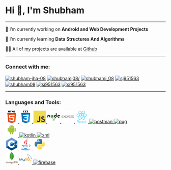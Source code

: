 # Hi 👋, I'm Shubham
---
🔭 I’m currently working on **Android and Web Development Projects**

🌱 I’m currently learning **Data Structures And Algorithms**

👨‍💻 All of my projects are available at [Github](https://github.com/Shubhamj08)

---
<h3 align="left">Connect with me:</h3>
<p align="left">
<a href="https://linkedin.com/in/shubham-jha-08" target="_blank"><img align="center" src="https://cdn.jsdelivr.net/npm/simple-icons@3.0.1/icons/linkedin.svg" alt="shubham-jha-08" height="30" width="40" /></a>
<a href="https://instagram.com/shubhamj08/" target="blank"><img align="center" src="https://cdn.jsdelivr.net/npm/simple-icons@3.0.1/icons/instagram.svg" alt="shubhamj08/" height="30" width="40" /></a>
<a href="https://www.codechef.com/users/shubhamj_08" target="blank"><img align="center" src="https://cdn.jsdelivr.net/npm/simple-icons@3.1.0/icons/codechef.svg" alt="shubhamj_08" height="30" width="40" /></a>
<a href="https://www.hackerrank.com/sj951563" target="blank"><img align="center" src="https://cdn.jsdelivr.net/npm/simple-icons@3.0.1/icons/hackerrank.svg" alt="sj951563" height="30" width="40" /></a>
<a href="https://codeforces.com/profile/shubham08" target="blank"><img align="center" src="https://cdn.jsdelivr.net/npm/simple-icons@3.0.1/icons/codeforces.svg" alt="shubham08" height="30" width="40" /></a>
<a href="https://www.leetcode.com/sj951563" target="blank"><img align="center" src="https://cdn.jsdelivr.net/npm/simple-icons@3.0.1/icons/leetcode.svg" alt="sj951563" height="30" width="40" /></a>
<a href="https://auth.geeksforgeeks.org/user/sj951563" target="blank"><img align="center" src="https://cdn.jsdelivr.net/npm/simple-icons@3.0.1/icons/geeksforgeeks.svg" alt="sj951563" height="30" width="40" /></a>
</p>

---

<h3 align="left">Languages and Tools:</h3>
<p align="left">
  <a href="https://www.w3.org/html/" target="_blank"> 
    <img src="https://raw.githubusercontent.com/devicons/devicon/master/icons/html5/html5-original-wordmark.svg" alt="html5" width="40" height="40"/> 
  </a>
  <a href="https://www.w3schools.com/css/" target="_blank"> 
    <img src="https://raw.githubusercontent.com/devicons/devicon/master/icons/css3/css3-original-wordmark.svg" alt="css3" width="40" height="40"/> 
  </a> 
    <a href="https://developer.mozilla.org/en-US/docs/Web/JavaScript" target="_blank"> 
    <img src="https://raw.githubusercontent.com/devicons/devicon/master/icons/javascript/javascript-original.svg" alt="javascript" width="40" height="40"/> 
  </a> 
    <a href="https://nodejs.org" target="_blank">
    <img src="https://raw.githubusercontent.com/devicons/devicon/master/icons/nodejs/nodejs-original-wordmark.svg" alt="nodejs" width="40" height="40"/> 
  </a>
  <a href="https://expressjs.com" target="_blank"> 
    <img src="https://raw.githubusercontent.com/devicons/devicon/master/icons/express/express-original-wordmark.svg" alt="express" width="40" height="40"/> 
  </a> 
  <a href="https://reactjs.org/" target="_blank"> 
    <img src="https://raw.githubusercontent.com/devicons/devicon/master/icons/react/react-original-wordmark.svg" alt="react" width="40" height="40"/> 
  </a>
  <a href="https://postman.com" target="_blank"> 
    <img src="https://www.vectorlogo.zone/logos/getpostman/getpostman-icon.svg" alt="postman" width="40" height="40"/> 
  </a> 
  <a href="https://pugjs.org" target="_blank"> 
    <img src="https://cdn.worldvectorlogo.com/logos/pug.svg" alt="pug" width="40" height="40"/>
  </a>
  
  <br/>
  
  <a href="https://developer.android.com" target="_blank"> 
    <img src="https://raw.githubusercontent.com/devicons/devicon/master/icons/android/android-original-wordmark.svg" alt="android" width="40" height="40"/> 
  </a> 
  <a href="https://kotlinlang.org" target="_blank">
    <img src="https://www.vectorlogo.zone/logos/kotlinlang/kotlinlang-icon.svg" alt="kotlin" width="40" height="40"/>
  </a>
  <a href="https://www.w3schools.com/xml/" target="_blank">
    <img src="https://www.vectorlogo.zone/logos/w3c_xml/w3c_xml-icon.svg" alt="xml" width="40" height="40"/>
  </a>
  
  <br/>
  
  <a href="https://www.w3schools.com/cpp/" target="_blank"> 
    <img src="https://raw.githubusercontent.com/devicons/devicon/master/icons/cplusplus/cplusplus-original.svg" alt="cplusplus" width="40" height="40"/> 
  </a>
  <a href="https://www.java.com" target="_blank"> 
    <img src="https://raw.githubusercontent.com/devicons/devicon/master/icons/java/java-original.svg" alt="java" width="40" height="40"/> 
  </a>
  <a href="https://www.python.org" target="_blank"> 
    <img src="https://raw.githubusercontent.com/devicons/devicon/master/icons/python/python-original.svg" alt="python" width="40" height="40"/> 
  </a>
  
  <br/> 
  
  <a href="https://www.mongodb.com/" target="_blank"> 
    <img src="https://raw.githubusercontent.com/devicons/devicon/master/icons/mongodb/mongodb-original-wordmark.svg" alt="mongodb" width="40" height="40"/> 
  </a> 
  <a href="https://www.mysql.com/" target="_blank"> 
    <img src="https://raw.githubusercontent.com/devicons/devicon/master/icons/mysql/mysql-original-wordmark.svg" alt="mysql" width="40" height="40"/> 
  </a> 
  <a href="https://firebase.google.com/" target="_blank"> 
    <img src="https://www.vectorlogo.zone/logos/firebase/firebase-icon.svg" alt="firebase" width="40" height="40"/>
  </a> 
</p>
